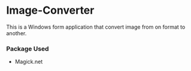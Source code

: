 # Image-Converter
This is a Windows form application that convert image from on format to another.


### Package Used
 - Magick.net
